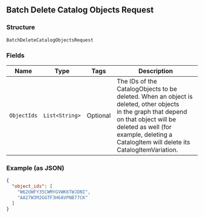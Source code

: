 ## Batch Delete Catalog Objects Request

### Structure

`BatchDeleteCatalogObjectsRequest`

### Fields

| Name | Type | Tags | Description |
|  --- | --- | --- | --- |
| `ObjectIds` | `List<String>` | Optional | The IDs of the CatalogObjects to be deleted. When an object is deleted, other objects<br>in the graph that depend on that object will be deleted as well (for example, deleting a<br>CatalogItem will delete its CatalogItemVariation. |

### Example (as JSON)

```json
{
  "object_ids": [
    "W62UWFY35CWMYGVWK6TWJDNI",
    "AA27W3M2GGTF3H6AVPNB77CK"
  ]
}
```

